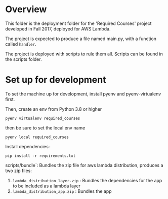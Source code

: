 # Overview

This folder is the deployment folder for the 'Required Courses' project
developed in Fall 2017, deployed for AWS Lambda.

The project is expected to produce a file named main.py, with a function called
`handler`.

The project is deployed with scripts to rule them all. Scripts can be found in
the scripts folder.

# Set up for development

To set the machine up for development, install pyenv and pyenv-virtualenv first.

Then, create an env from Python 3.8 or higher

`pyenv virtualenv required_courses`

then be sure to set the local env name

`pyenv local required_courses`

Install dependencies:

`pip install -r requirements.txt`


scripts/bundle`: Bundles the zip file for aws lambda distribution, produces a
two zip files:

1. `lambda_distribution_layer.zip` : Bundles the dependencies for the app to be
   included as a lambda layer
2. `lambda_distribution_app.zip` : Bundles the app



